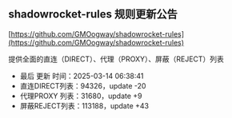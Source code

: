## shadowrocket-rules 规则更新公告

[https://github.com/GMOogway/shadowrocket-rules](https://github.com/GMOogway/shadowrocket-rules)

提供全面的直连（DIRECT）、代理（PROXY）、屏蔽（REJECT）列表
- 最后 更新 时间：2025-03-14 06:38:41
- 直连DIRECT列表：94326，update -20
- 代理PROXY 列表：31680，update +9
- 屏蔽REJECT列表：113188，update +43